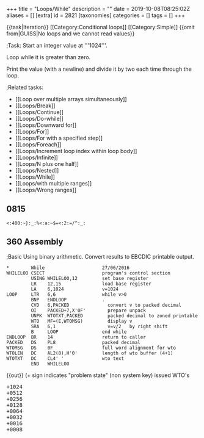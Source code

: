 +++
title = "Loops/While"
description = ""
date = 2019-10-08T08:25:02Z
aliases = []
[extra]
id = 2821
[taxonomies]
categories = []
tags = []
+++

{{task|Iteration}}
[[Category:Conditional loops]]
[[Category:Simple]]
{{omit from|GUISS|No loops and we cannot read values}}

;Task:
Start an integer value at   '''1024'''.

Loop while it is greater than zero.

Print the value (with a newline) and divide it by two each time through the loop.


;Related tasks:
*   [[Loop over multiple arrays simultaneously]]
*   [[Loops/Break]]
*   [[Loops/Continue]]
*   [[Loops/Do-while]]
*   [[Loops/Downward for]]
*   [[Loops/For]]
*   [[Loops/For with a specified step]]
*   [[Loops/Foreach]]
*   [[Loops/Increment loop index within loop body]]
*   [[Loops/Infinite]]
*   [[Loops/N plus one half]]
*   [[Loops/Nested]]
*   [[Loops/While]]
*   [[Loops/with multiple ranges]]
*   [[Loops/Wrong ranges]]





## 0815


```0815
<:400:~}:_:%<:a:~$=<:2:=/^:_:
```



## 360 Assembly

;Basic
Using binary arithmetic. Convert results to EBCDIC printable output.

```360asm
*        While                     27/06/2016
WHILELOO CSECT                     program's control section
         USING WHILELOO,12         set base register
         LR    12,15               load base register
         LA    6,1024              v=1024
LOOP     LTR   6,6                 while v>0
         BNP   ENDLOOP             .
         CVD   6,PACKED              convert v to packed decimal
         OI    PACKED+7,X'0F'        prepare unpack
         UNPK  WTOTXT,PACKED         packed decimal to zoned printable
         WTO   MF=(E,WTOMSG)         display v
         SRA   6,1                   v=v/2   by right shift
         B     LOOP                end while
ENDLOOP  BR    14                  return to caller
PACKED   DS    PL8                 packed decimal
WTOMSG   DS    0F                  full word alignment for wto
WTOLEN   DC    AL2(8),H'0'         length of wto buffer (4+1)
WTOTXT   DC    CL4' '              wto text
         END   WHILELOO
```

{{out}} (+ sign indicates "problem state" (non system key) issued WTO's
<pre style="height:16ex">
+1024
+0512
+0256
+0128
+0064
+0032
+0016
+0008
+0004
+0002
+0001

```

;Structured Macros

```360asm
*        While                     27/06/2016
WHILELOO CSECT
         USING WHILELOO,12         set base register
         LR    12,15               load base register
         LA    6,1024              v=1024
         DO WHILE=(LTR,6,P,6)      do while v>0
         CVD   6,PACKED              convert v to packed decimal
         OI    PACKED+7,X'0F'        prepare unpack
         UNPK  WTOTXT,PACKED         packed decimal to zoned printable
         WTO   MF=(E,WTOMSG)         display
         SRA   6,1                   v=v/2   by right shift
         ENDDO ,                   end while
         BR    14                  return to caller
PACKED   DS    PL8                 packed decimal
WTOMSG   DS    0F                  full word alignment for wto
WTOLEN   DC    AL2(8),H'0'         length of wto buffer (4+1)
WTOTXT   DC    CL4' '              wto text
         END   WHILELOO
```

{{out}}
Same as above


## 6502 Assembly

Code is called as a subroutine (i.e. JSR LoopsWhile).  Specific OS/hardware routines for printing are left unimplemented.

```6502asm
LoopsWhile:	PHA			;push accumulator onto stack

		LDA #$00		;the 6502 is an 8-bit processor
		STA Ilow		;and so 1024 ($0400) must be stored in two memory locations
		LDA #$04
		STA Ihigh
WhileLoop:	LDA Ilow
		BNE NotZero
		LDA Ihigh
		BEQ EndLoop
NotZero:	JSR PrintI		;routine not implemented
		LSR Ihigh		;shift right
		ROR Ilow		;rotate right
		JMP WhileLoop

EndLoop:	PLA			;restore accumulator from stack
		RTS			;return from subroutine
```



## ActionScript


```actionscript
var i:int = 1024;
while (i > 0) {
    trace(i);
    i /= 2;
}
```



## Ada


```ada
declare
   I : Integer := 1024;
begin
   while I > 0 loop
      Put_Line(Integer'Image(I));
      I := I / 2;
   end loop;
end;
```



## Agena

Tested with Agena 2.9.5 Win32

```agena
scope
    local i := 1024;
    while i > 0 do
        print( i );
        i := i \ 2
    od
epocs
```



## Aime


```aime
integer i;

i = 1024;
while (i) {
    o_plan(i, "\n");
    i /= 2;
}
```



## ALGOL 60


```algol60
INTEGER I;
I:=1024;
WHILE I>0 DO
BEGIN
   OUTINT(I);
   I:=I DIV 2
END
```



## ALGOL 68

{{works with|ALGOL 68|Revision 1 - no extensions to language used}}

{{works with|ALGOL 68G|Any - tested with release [http://sourceforge.net/projects/algol68/files/algol68g/algol68g-1.18.0/algol68g-1.18.0-9h.tiny.el5.centos.fc11.i386.rpm/download 1.18.0-9h.tiny]}}

{{works with|ELLA ALGOL 68|Any (with appropriate job cards) - tested with release [http://sourceforge.net/projects/algol68/files/algol68toc/algol68toc-1.8.8d/algol68toc-1.8-8d.fc9.i386.rpm/download 1.8-8d]}}

```algol68
INT i := 1024;
WHILE i > 0 DO
   print(i);
   i := i OVER 2
OD
```

{{Out}}

```txt

      +1024       +512       +256       +128        +64        +32        +16         +8         +4         +2         +1

```


=={{header|ALGOL-M}}==

```algol
begin
    integer i;
    i := 1024;
    while i > 0 do begin
        write( i );
        i := i / 2;
    end;
end
```



## ALGOL W


```algolw
begin
    integer i;
    i := 1024;
    while i > 0 do
    begin
        write( i );
        i := i div 2
    end
end.
```



## AmbientTalk

Note: in AmbientTalk, while:do: is a keyworded message (as in Smalltalk).
Both arguments to this message must be blocks (aka anonymous functions or thunks).


```ambienttalk
// print 1024 512 etc
def i := 1024;
while: { i > 0 } do: {
  system.print(" "+i);
  i := i/2;
}
```



## AmigaE


```amigae
PROC main()
  DEF i = 1024
  WHILE i > 0
    WriteF('\d\n', i)
    i := i / 2
  ENDWHILE
ENDPROC
```



## AppleScript

AppleScript does not natively support a standard out.
Use the Script Editor's Event Log as the output.

```AppleScript
set i to 1024
repeat while i > 0
	log i
	set i to i / 2
end repeat
```



## Applesoft BASIC


```Applesoft BASIC
 10 I% = 1024
 20  IF I% > 0 THEN  PRINT I%:I% = I% / 2: GOTO 20
```



## ARM Assembly

{{works with|as|Raspberry Pi}}

```ARM Assembly

/* ARM assembly Raspberry PI  */
/*  program loopwhile.s   */

/* Constantes    */
.equ STDOUT, 1     @ Linux output console
.equ EXIT,   1     @ Linux syscall
.equ WRITE,  4     @ Linux syscall

/*********************************/
/* Initialized data              */
/*********************************/
.data
szMessResult:      .ascii ""                    @ message result
sMessValeur:       .fill 11, 1, ' '
szCarriageReturn:  .asciz "\n"
/*********************************/
/* UnInitialized data            */
/*********************************/
.bss
/*********************************/
/*  code section                 */
/*********************************/
.text
.global main
main:                                       @ entry of program
    mov r4,#1024                            @ loop counter
1:                                          @ begin loop
    mov r0,r4
    ldr r1,iAdrsMessValeur                  @ display value
    bl conversion10                         @ decimal conversion
    ldr r0,iAdrszMessResult
    bl affichageMess                        @ display message
    ldr r0,iAdrszCarriageReturn
    bl affichageMess                        @ display return line
    lsr r4,#1                               @ division by 2
    cmp r4,#0                               @ end ?
    bgt 1b                                  @ no ->begin loop one


100:                                        @ standard end of the program
    mov r0, #0                              @ return code
    mov r7, #EXIT                           @ request to exit program
    svc #0                                  @ perform the system call

iAdrsMessValeur:          .int sMessValeur
iAdrszMessResult:         .int szMessResult
iAdrszCarriageReturn:     .int szCarriageReturn
/******************************************************************/
/*     display text with size calculation                         */
/******************************************************************/
/* r0 contains the address of the message */
affichageMess:
    push {r0,r1,r2,r7,lr}                   @ save  registres
    mov r2,#0                               @ counter length
1:                                          @ loop length calculation
    ldrb r1,[r0,r2]                         @ read octet start position + index
    cmp r1,#0                               @ if 0 its over
    addne r2,r2,#1                          @ else add 1 in the length
    bne 1b                                  @ and loop
                                            @ so here r2 contains the length of the message
    mov r1,r0                               @ address message in r1
    mov r0,#STDOUT                          @ code to write to the standard output Linux
    mov r7, #WRITE                          @ code call system "write"
    svc #0                                  @ call systeme
    pop {r0,r1,r2,r7,lr}                    @ restaur registers */
    bx lr                                   @ return
/******************************************************************/
/*     Converting a register to a decimal                                 */
/******************************************************************/
/* r0 contains value and r1 address area   */
.equ LGZONECAL,   10
conversion10:
    push {r1-r4,lr}                         @ save registers
    mov r3,r1
    mov r2,#LGZONECAL
1:                                          @ start loop
    bl divisionpar10                        @ r0 <- dividende. quotient ->r0 reste -> r1
    add r1,#48                              @ digit
    strb r1,[r3,r2]                         @ store digit on area
    cmp r0,#0                               @ stop if quotient = 0
    subne r2,#1                               @ previous position
    bne 1b                                  @ else loop
                                            @ end replaces digit in front of area
    mov r4,#0
2:
    ldrb r1,[r3,r2]
    strb r1,[r3,r4]                         @ store in area begin
    add r4,#1
    add r2,#1                               @ previous position
    cmp r2,#LGZONECAL                       @ end
    ble 2b                                  @ loop
    mov r1,#0                               @ final zero
    strb r1,[r3,r4]
100:
    pop {r1-r4,lr}                          @ restaur registres
    bx lr                                   @return
/***************************************************/
/*   division par 10   signé                       */
/* Thanks to http://thinkingeek.com/arm-assembler-raspberry-pi/*
/* and   http://www.hackersdelight.org/            */
/***************************************************/
/* r0 dividende   */
/* r0 quotient */
/* r1 remainder  */
divisionpar10:
  /* r0 contains the argument to be divided by 10 */
    push {r2-r4}                           @ save registers  */
    mov r4,r0
    mov r3,#0x6667                         @ r3 <- magic_number  lower
    movt r3,#0x6666                        @ r3 <- magic_number  upper
    smull r1, r2, r3, r0                   @ r1 <- Lower32Bits(r1*r0). r2 <- Upper32Bits(r1*r0)
    mov r2, r2, ASR #2                     @ r2 <- r2 >> 2
    mov r1, r0, LSR #31                    @ r1 <- r0 >> 31
    add r0, r2, r1                         @ r0 <- r2 + r1
    add r2,r0,r0, lsl #2                   @ r2 <- r0 * 5
    sub r1,r4,r2, lsl #1                   @ r1 <- r4 - (r2 * 2)  = r4 - (r0 * 10)
    pop {r2-r4}
    bx lr                                  @ return



```



## Arturo


```arturo
i 1024

loop i>0 {
	print i
	i i/2
}
```


{{out}}


```txt
1024
512
256
128
64
32
16
8
4
2
1
```



## AutoHotkey


```AutoHotkey
i = 1024
While (i > 0)
{
  output = %output%`n%i%
  i := Floor(i / 2)
}
MsgBox % output
```



## AWK


```awk
BEGIN {
  v = 1024
  while(v > 0) {
    print v
    v = int(v/2)
  }
}
```



## Axe


```axe
1024→A
While A>0
 Disp A▶Dec,i
 A/2→A
End
```



## BASIC

{{works with|QuickBasic|4.5}}

```qbasic
i = 1024
while i > 0
   print i
   i = i / 2
wend
```


=
## BaCon
=

```freebasic

i = 1024
WHILE i > 0
   PRINT i
   i = i / 2
WEND
```


=
## Commodore BASIC
=
There is no WHILE construct in Commodore BASIC. A GOTO construct is used instead. Also, an integer variable name has a % sign as its suffix.

```gwbasic
10 N% = 1024
20 IF N% = 0 THEN 60
30 PRINT N%
40 N% = N%/2
50 GOTO 20
60 END
```


=
## BBC BASIC
=
{{works with|BBC BASIC for Windows}}

```bbcbasic
      i% = 1024
      WHILE i%
        PRINT i%
        i% DIV= 2
      ENDWHILE
```


==={{header|IS-BASIC}}===
<lang IS-BASIC>100 LET I=1024
110 DO WHILE I>0
120   PRINT I
130   LET I=IP(I/2)
140 LOOP
```



## bc


```bc
i = 1024
while (i > 0) {
    i
    i /= 2
}
```



## Befunge


```befunge
84*:*>       :v
     ^/2,*25.:_@
```



## blz


```blz
num = 1024
while num > 1 # blz will automatically cast num to a fraction when dividing 1/2, so this is necessary to stop an infinite loop
    print(num)
    num = num / 2
end
```



## Bracmat


```bracmat
1024:?n & whl'(!n:>0 & out$!n & div$(!n.2):?n)
```



## Brat

Converts to integers so output is a little bit shorter and neater.


```brat
i = 1024
while { i > 0 } {
    p i
    i = (i / 2).to_i
}
```



## C


```c
int i = 1024;
while(i > 0) {
  printf("%d\n", i);
  i /= 2;
}
```

In for loop fashion:

```c
int i;
for(i = 1024;i > 0; i/=2){
   printf("%d\n", i);
}
```



## ChucK

<lang>
1024 => int value;

while(value > 0)
{
    <<<value>>>;
    value / 2 => value;
}

```



## C++


```cpp
int i = 1024;
while(i > 0){
  std::cout << i << std::endl;
  i /= 2;
}
```

Alternatively, it can be done with <code>for</code>:

```cpp
for(int i = 1024; i > 0; i /= 2)
  std::cout << i << std::endl;
```


Instead of <code>i /= 2</code> one can also use the bit shift operator <code>i >>= 1</code> on integer variables.

Indeed, in C++,

```cpp
for(init; cond; update){
  statement;
}
```

is equivalent to

```cpp
{
  init;
  while(cond){
    statement;
    update;
  }
}
```


## C#

```c#
int i = 1024;
while(i > 0){
   System.Console.WriteLine(i);
   i /= 2;
}
```


=={{header|Caché ObjectScript}}==
<lang Caché ObjectScript>WHILELOOP
    set x = 1024
    while (x > 0) {
        write x,!
        set x = (x \ 2)    ; using non-integer division will never get to 0
    }

    quit
```


{{out}}
```txt
SAMPLES>DO ^WHILELOOP
1024
512
256
128
64
32
16
8
4
2
1


```



## Chapel


```chapel
var val = 1024;
while val > 0 {
        writeln(val);
        val /= 2;
}
```



## Clojure


```lisp
(def i (ref 1024))

(while (> @i 0)
  (println @i)
  (dosync (ref-set i (quot @i 2))))
```


2 ways without mutability:


```Clojure
(loop [i 1024]
  (when (pos? i)
    (println i)
    (recur (quot i 2))))


(doseq [i (take-while pos? (iterate #(quot % 2) 1024))]
  (println i))
```



## COBOL

COBOL does not have a while loop construct, but it is does have a <code>PERFORM UNTIL</code> structure, which means that the normal condition used in a while loop must be negated.

```cobol
       IDENTIFICATION DIVISION.
       PROGRAM-ID. Loop-While.

       DATA DIVISION.
       WORKING-STORAGE SECTION.
       01  I PIC 9999 VALUE 1024.

       PROCEDURE DIVISION.
           PERFORM UNTIL NOT 0 < I
               DISPLAY I
               DIVIDE 2 INTO I
           END-PERFORM

           GOBACK
           .
```



## ColdFusion

Remove the leading space from the line break tag.

With tags:

```cfm><cfset i = 1024 /
<cfloop condition="i GT 0">  #i#< br />
  <cfset i /= 2 />
</cfloop>
```

With script:

```cfm><cfscript
  i = 1024;
  while( i > 0 )
  {
    writeOutput( i + "< br/ >" );
  }
</cfscript>
```



## Common Lisp


```lisp
(let ((i 1024))
  (loop while (plusp i) do
        (print i)
        (setf i (floor i 2))))

(loop with i = 1024
      while (plusp i) do
      (print i)
      (setf i (floor i 2)))

(defparameter *i* 1024)
(loop while (plusp *i*) do
      (print *i*)
      (setf *i* (floor *i* 2)))

```



## Crack


```crack
i = 1024;
while( i > 0 ) {
  cout ` $i\n`;
  i = i/2;
}
```


## Creative Basic


```Creative  Basic
DEF X:INT

X=1024

OPENCONSOLE

WHILE X>0

   PRINT X
   X=X/2

ENDWHILE
'Output starts with 1024 and ends with 1.

'Putting the following in the loop will produce output starting with 512 and ending with 0:
'X=X/2
'PRINT X

PRINT:PRINT"Press any key to end."

'Keep console from closing right away so the figures can be read.
WHILE INKEY$="":ENDWHILE

CLOSECONSOLE

'Since this is, in fact, a Creative Basic console program.
END
```

Note: Spacing is not an issue. I just find the code to be more readable with spaces.


## D


```d
import std.stdio;

void main() {
    int i = 1024;

    while (i > 0) {
        writeln(i);
        i >>= 1;
    }
}
```

{{out}}

```txt
1024
512
256
128
64
32
16
8
4
2
1
```



## Dc


```Dc
[ q ] sQ [ d 0!<Q p 2 / lW x ] sW 1024 lW x
```



## Dao


```dao
i = 1024;
while( i > 0 ) i = i / 2;
```



## DCL


DCL is quite primitive in terms of "control statements", no WHILE, REPEAT, UNLESS or FOR,
so must make do with IF/THEN/ELSE and GOTO statements.


```DCL
$ i = 1024
$Loop:
$ IF ( i .LE. 0 ) THEN GOTO LoopEnd
$ WRITE sys$output F$FAO( "  i = !4UL", i )  ! formatted ASCII output, fixed-width field
$ ! Output alternatives:
$ !   WRITE sys$output F$STRING( i )         ! explicit integer-to-string conversion
$ !   WRITE sys$output i                     ! implicit conversion to string/output
$ i = i / 2
$ GOTO Loop
$LoopEnd:
```



## Delphi



```Delphi
var
  i : Integer;
begin
  i := 1024;

  while i > 0 do
  begin
    Writeln(i);
    i := i div 2;
  end;
end;
```



## Dragon


```dragon
i = 1024
while(i > 0){
   showln i
   i >>= 1 //also acceptable: i /= 2
}
```



## DUP



```dup
1024[$][$.10,2/\%]# {Short form}
```


Explanation:

```dup
1024                {push 1024 on stack}
    [ ][         ]# {while[condition>0][do]}
     $              {DUP}
        $.          {DUP, print top of stack to STDOUT}
          10,       {print newline}
             2/\%   {2 DIV/MOD SWAP POP}
```


Alternative, if the interpreter allows using the shift operator:


```dup
1024[$][$.10,1»]#
```


Output:


```dup
1024
512
256
128
64
32
16
8
4
2
1
```



## DWScript



```Delphi
var i := 1024;

while i > 0 do begin
   PrintLn(i);
   i := i div 2;
end;
```



## Dyalect


{{trans|Swift}}


```Dyalect
var i = 1024
while i > 0 {
  print(i)
  i /= 2
}
```



## E



```e
var i := 1024
while (i > 0) {
    println(i)
    i //= 2
}
```



## EasyLang


<lang>i = 1024
while i > 0
  print i
  i = i / 2
.
```



## EchoLisp


```lisp

(set! n 1024)
(while (> n 0) (write n) (set! n (quotient n 2)))
1024 512 256 128 64 32 16 8 4 2 1

```



## EGL



```EGL
x int = 1024;
while ( x > 0 )
   SysLib.writeStdout( x );
   x = MathLib.floor( x / 2 );
end
```



## Elena

ELENA 4.x:

```elena
public program()
{
    int i := 1024;
    while (i > 0)
    {
        console.writeLine:i;

        i /= 2
    }
}
```



## Elixir


```elixir
defmodule Loops do
  def while(0), do: :ok
  def while(n) do
    IO.puts n
    while( div(n,2) )
  end
end

Loops.while(1024)
```



## Emacs Lisp


```Lisp
(let ((i 1024))
  (while (> i 0)
    (message "%d" i)
    (setq i (/ i 2))))
```



## Erlang


```erlang
-module(while).
-export([loop/0]).

loop() ->
	loop(1024).

loop(N) when N div 2 =:= 0 ->
	io:format("~w~n", [N]);

loop(N) when N >0 ->
	io:format("~w~n", [N]),
	loop(N div 2).
```




## ERRE


```ERRE

   I%=1024
   WHILE I%>0 DO  ! you can leave out >0
     PRINT(I%)
     I%=I% DIV 2  ! I%=INT(I%/2) for C-64 version
   END WHILE

```




## Euphoria


```Euphoria
integer i
i = 1024

while i > 0 do
    printf(1, "%g\n", {i})
    i = floor(i/2) --Euphoria does NOT use integer division.  1/2 = 0.5
end while
```

Even without the <code>floor()</code> the code will in fact end.  But it's FAR beyond 1.

=={{header|F_Sharp|F#}}==

```fsharp>let rec loop n = if n
 0 then printf "%d " n; loop (n / 2)
loop 1024
```



## Factor


```factor>1024 [ dup 0
 ] [ dup . 2 /i ] while drop
```



## FALSE


```false
1024[$0>][$."
"2/]#%
```



## Fantom



```fantom
class Main
{
  public static Void main ()
  {
    Int i := 1024
    while (i > 0)
    {
      echo (i)
      i /= 2
    }
  }
}
```



## Forth


```forth
: halving ( n -- )
  begin  dup 0 >
  while  cr dup .  2/
  repeat drop ;
1024 halving
```



## Fortran

{{works with|Fortran|90 and later}}

```fortran
INTEGER :: i = 1024
DO WHILE (i > 0)
  WRITE(*,*) i
  i = i / 2
END DO
```


{{works with|Fortran|77 and later}}

```fortran
      PROGRAM LOOPWHILE
        INTEGER I

C       FORTRAN 77 does not have a while loop, so we use GOTO statements
C       with conditions instead. This is one of two easy ways to do it.
        I = 1024
   10   CONTINUE
C       Check condition.
        IF (I .GT. 0) THEN
C         Handle I.
          WRITE (*,*) I
          I = I / 2
C         Jump back to before the IF block.
          GOTO 10
        ENDIF
        STOP
      END
```


{{works with|Fortran|IV and 66 and later}}

```fortran
      PROGRAM LOOPWHILE
      INTEGER I
C     FORTRAN 66 does not have IF block.
      I = 1024
 10   CONTINUE
      IF (I .LE. 0) GOTO 20
      WRITE (*,*) I
      I = I / 2
      GOTO 10
 20   CONTINUE
      STOP
      END
```



## Fortress


```fortress

component loops_while
  export Executable

  var i:ZZ32 = 1024
  run() = while i > 0 do
    println(i)
    i := i DIV 2
  end
end

```


{{out}}

```txt

1024
512
256
128
64
32
16
8
4
2
1

```



## FreeBASIC


```freebasic
' FB 1.05.0 Win64

Dim i As Integer = 1024

While i > 0
  Print i
  i Shr= 1
Wend

Sleep
```


{{out}}

```txt

 1024
 512
 256
 128
 64
 32
 16
 8
 4
 2
 1

```



## Frink


```frink
i=1024
while i>0
{
   i = i/1
}
```




## FutureBasic


```futurebasic

include "ConsoleWindow"

dim as long i : i = 1024

while i > 0
print i
i = int( i / 2 )
wend

```

Output:

```txt

 1024
 512
 256
 128
 64
 32
 16
 8
 4
 2
 1

```



## Gambas

'''[https://gambas-playground.proko.eu/?gist=4e992013e4e7dc69a82477299a5ce23a Click this link to run this code]'''

```gambas
Public Sub Main()
Dim siCount As Short = 1024

While siCount > 0
  Print siCount;;
  siCount /= 2
Wend

End
```

Output:

```txt

1024 512 256 128 64 32 16 8 4 2 1

```



## GAP


```gap
n := 1024;
while n > 0 do
    Print(n, "\n");
    n := QuoInt(n, 2);
od;
```



## GML


```GML
i = 1024
while(i > 0)
    {
    show_message(string(i))
    i /= 2
    }
```



## Go


```go
i := 1024
for i > 0 {
  fmt.Printf("%d\n", i)
  i /= 2
}
```



## Groovy

Solution:

```groovy
int i = 1024
while (i > 0) {
    println i
    i /= 2
}
```


{{Out}}

```txt
1024
512
256
128
64
32
16
8
4
2
1
```



## Haskell


```haskell
import Control.Monad (when)

main = loop 1024
  where loop n = when (n > 0)
                      (do print n
                          loop (n `div` 2))
```


You can use whileM_ function from monad-loops package that operates on monads:


```haskell
import Data.IORef
import Control.Monad.Loops

main :: IO ()
main = do r <- newIORef 1024
          whileM_ (do n <- readIORef r
                     return (n > 0))
                  (do n <- readIORef r
                     print n
                     modifyIORef r (`div` 2))
```


With MonadComprehensions extension you can write it a little bit more readable:

```haskell
{-# LANGUAGE MonadComprehensions #-}
import Data.IORef
import Control.Monad.Loops

main :: IO ()
main = do
   r <- newIORef 1024
   whileM_ [n > 0 | n <- readIORef r] $ do
        n <- readIORef r
        print n
        modifyIORef r (`div` 2)
```



## hexiscript


```hexiscript
let i 1024
while i > 0
  println i
  let i (i / 2)
endwhile
```



## HolyC


```holyc
U16 i = 1024;
while (i > 0) {
  Print("%d\n", i);
  i /= 2;
}
```


=={{header|Icon}} and {{header|Unicon}}==

```icon
procedure main()
   local i
   i := 1024
   while write(0 < (i := i / 2))
end
```



## Inform 7


```inform7
let N be 1024;
while N > 0:
	say "[N][line break]";
	let N be N / 2;
```


## IWBASIC


```IWBASIC

DEF X:INT

X=1024

OPENCONSOLE

WHILE X>0

    PRINT X
    X=X/2

ENDWHILE
'Output starts with 1024 and ends with 1.

'Putting the following in the loop will produce output starting with 512 and ending with 0:
'X=X/2
'PRINT X

'When compiled as a console only program, a press any key to continue message is automatic.
'I presume code is added by the compiler.
CLOSECONSOLE

'Since this is, in fact, an IWBASIC console program, which compiles and runs.
END
```

Note: Spacing is not an issue. I just find the code to be more readable with spaces.


## J

J is array-oriented, so there is very little need for loops.  For example, one could satisfy this task this way:


```j
,. <.@-:^:*^:a: 1024
```


J does support loops for those times they can't be avoided (just like many languages support gotos for those time they can't be avoided).


```j
monad define 1024
  while. 0 < y do.
    smoutput y
    y =. <. -: y
  end.
  i.0 0
)
```


Note: this defines an anonymous function (monad define, and the subsequent lines) and passes it the argument 1024, which means it will be executed as soon as the full definition is available.


## Java


```java5
int i = 1024;
while(i > 0){
   System.out.println(i);
   i >>= 1; //also acceptable: i /= 2;
}
```

With a for loop:

```java5
for(int i = 1024; i > 0;i /= 2 /*or i>>= 1*/){
   System.out.println(i);
}
```



## JavaScript


```javascript
var n = 1024;
while (n > 0) {
  print(n);
  n /= 2;
}
```


In a functional idiom of JavaScript, however, we can not use a While '''statement''' to achieve this task, as statements return no value, mutate state, and can not be composed within other functional expressions.

Instead, we can define a composable loopWhile() '''function''' which has no side effects, and takes 3 arguments:
:#An initial value
:#A function which returns some derived value, corresponding to the body of the While loop
:#A conditional function, corresponding to the While test


```JavaScript
function loopWhile(varValue, fnDelta, fnTest) {
  'use strict';
  var d = fnDelta(varValue);

  return fnTest(d) ? [d].concat(
    loopWhile(d, fnDelta, fnTest)
  ) : [];
}

console.log(
  loopWhile(
    1024,
    function (x) {
      return Math.floor(x/2);
    },
    function (x) {
      return x > 0;
    }
  ).join('\n')
);
```


If we assume integer division here (Math.floor(x/2)) rather than the floating point division (x/2) used in the imperative example, we obtain the output:


```JavaScript
512
256
128
64
32
16
8
4
2
1
```



## Joy


```joy
DEFINE putln == put '\n putch.

1024 [] [dup putln 2 /] while.
```



## jq

'''Using recurse/1'''
```jq
# To avoid printing 0, test if the input is greater than 1
1024 | recurse( if . > 1 then ./2 | floor else empty end)
```

'''Using recurse/2''' (requires jq >1.4)

```jq
1024 | recurse( ./2 | floor; . > 0)
```

'''Using a filter'''

```jq>def task: if .
 0 then ., (./2 | floor | task) else empty end;
1024|task
```

'''Using while/2'''

If your jq does not include while/2 as a builtin, here is its definition:

```jq
def while(cond; update):
  def _while: if cond then ., (update | _while) else empty end;
  _while;
```

For example:

```jq
1024|while(. > 0; ./2|floor)
```



## Jsish


```javascript
#!/usr/bin/env jsish
/* Loops/While in Jsish */
var i = 1024;

while (i > 0) { puts(i); i = i / 2 | 0; }

/*
=!EXPECTSTART!=
1024
512
256
128
64
32
16
8
4
2
1
=!EXPECTEND!=
*/
```


{{out}}

```txt
prompt$ jsish -u loopsWhile.jsi
[PASS] loopsWhile.jsi
```



## Julia


```Julia

n = 1024

while n > 0
    println(n)
    n >>= 1
end

```

{{out}}

```txt

1024
512
256
128
64
32
16
8
4
2
1

```



## K

Implementation of the task using anonymous function is
given below

```K

{while[x>0; \echo x; x%:2]} 1024

```



## Kotlin


```scala
// version 1.0.6

fun main(args: Array<String>) {
    var value = 1024
    while (value > 0) {
        println(value)
        value /= 2
    }
}
```


{{out}}

```txt

1024
512
256
128
64
32
16
8
4
2
1

```



## LabVIEW

Use Round Towards -Inf to prevent the integer becoming a float.<br/>{{VI snippet}}<br/>
[[File:LabVIEW_Loops_While.png]]


## Lang5

{{trans|Factor}}

```lang5
: /i  / int ; : 0=  0 == ;
: dip  swap '_ set execute _ ; : dupd  'dup dip ;
: 2dip  swap '_x set swap '_y set execute _y _x ;
: while
    do  dupd 'execute 2dip
        rot 0= if break else dup 2dip then
    loop ;

1024 "dup 0 >" "dup . 2 /i" while
```





## Lasso


```Lasso
local(i = 1024)
while(#i > 0) => {^
	#i + '\r'
	#i /= 2
^}
```



## Liberty BASIC

All integers are changed to floats if an operation creates a non-integer result.
Without using int() the program keeps going until erroring because accuracy was lost.

```lb
i = 1024
while i > 0
   print i
   i = int( i / 2)
wend
end
```



## LIL


```tcl
set num 1024; while {$num > 0} {print $num; set num [expr $num \ 2]}
```


Backslash is integer division, otherwise LIL would allow the division to go floating point.


## Lingo


```lingo
n = 1024
repeat while n>0
  put n
  n = n/2 -- integer division implicitely returns floor: 1/2 -> 0
end repeat
```



## Lisaac


```Lisaac
+ i : INTEGER;
i := 1024;
{ i > 0 }.while_do {
  i.println;

  i := i / 2;
};
```



## LiveCode


```LiveCode
put 1024 into n
repeat while n > 0
    put n & cr
    divide n by 2
end repeat
```



## Logo


```logo
make "n 1024
while [:n > 0] [print :n  make "n :n / 2]
```



## LOLCODE


LOLCODE's loop semantics require an afterthought if a condition is used, thus the <tt>nop</tt> in the following example. The more idiomatic approach would have been to <tt>GTFO</tt> of the loop once <tt>n</tt> had reached 0.


```LOLCODE
HAI 1.3

I HAS A n ITZ 1024

IM IN YR loop UPPIN YR nop WILE n
    VISIBLE n
    n R QUOSHUNT OF n AN 2
IM OUTTA YR loop

KTHXBYE
```



## Lua


```lua
n = 1024
while n>0 do
  print(n)
  n = math.floor(n/2)
end
```


## M2000 Interpreter


```M2000 Interpreter

Module Checkit {
      Def long A=1024
      While A>0 {
            Print A
            A/=2
      }
}
Checkit

```

One line

```M2000 Interpreter

Module Online { A=1024&: While A>0 {Print A: A/=2}} : OnLine

```




## Maple

To avoid generating an infinite sequence (1/2, 1/4, 1/8, 1/16, etc.) of fractions after n takes the value 1, we use integer division (iquo) rather than the solidus operation (/).

```Maple>> n := 1024: while n
 0 do print(n); n := iquo(n,2) end:
                                  1024
                                  512
                                  256
                                  128
                                   64
                                   32
                                   16
                                   8
                                   4
                                   2
                                   1
```



## Mathematica

Mathematica does not support integer-rounding, it would result in getting fractions: 1/2, 1/4 , 1/8 and so on; the loop would take infinite time without using the Floor function:

```Mathematica
i = 1024;
While[i > 0,
 Print[i];
 i = Floor[i/2];
]
```


=={{header|MATLAB}} / {{header|Octave}}==
In Matlab (like Octave) the math is done floating point, then rounding to integer, so that 1/2 will be always 1 and never 0. A 'floor' is used to round the number.

```Matlab
i = 1024;
while (i > 0)
    disp(i);
    i = floor(i/2);
end
```


A vectorized version of the code is


```Matlab
  printf('%d\n', 2.^[log2(1024):-1:0]);
```



## Maxima


```maxima
block([n], n: 1024, while n > 0 do (print(n), n: quotient(n, 2)));

/* using a C-like loop: divide control variable by two instead of incrementing it */
for n: 1024 next quotient(n, 2) while n > 0 do print(n);
```



## MAXScript


```maxscript
a = 1024
while a > 0 do
(
    print a
    a /= 2
)
```



## Make


```make
NEXT=`expr $* / 2`
MAX=10

all: $(MAX)-n;

0-n:;

%-n: %-echo
       @-make -f while.mk $(NEXT)-n MAX=$(MAX)

%-echo:
       @echo $*
```


Invoking it

```make
|make -f while.mk MAX=1024
```



## Metafont


Metafont has no <tt>while</tt> loop, but it can be "simulated" easily.


```metafont
a := 1024;
forever: exitif not (a > 0);
  show a;
  a := a div 2;
endfor
```



## min

{{works with|min|0.19.3}}

```min
1024 :n (n 0 >) (n puts 2 div @n) while
```



## MiniScript


```MiniScript
i = 1024
while i > 0
    print i
    i = floor(i/2)
end while
```


{{out}}

```txt

1024
512
256
128
64
32
16
8
4
2
1

```



## MIRC Scripting Language



```mirc
alias while_loop {
  var %n = 10
  while (%n >= 0) {
    echo -a Countdown: %n
    dec %n
  }
}
```



## Microsoft Small Basic


```microsoftsmallbasic

i = 1024
While i > 0
  TextWindow.WriteLine(i)
  i = Math.Floor(i / 2)
EndWhile

```


=={{header|MK-61/52}}==
<lang>1	0	2	4	П0	ИП0	/-/	x<0	15	ИП0
2	/	П0	БП	05	С/П
```



## MIXAL


```MIXAL

******************************************
* X = M / N WHILE X > 0
* STORE EACH X IN NUMERIC ARRAY
* PRINT ARRAY
*******************************************
M	EQU	1024
N	EQU	2
LPR	EQU	18
BUF0	EQU	100
MSG	EQU	2000
LENGTH	EQU	500
	ORIG	3000
START	IOC	0(LPR)
	ENTX	M
CALC	STX	BUF0,1
	DIV	=N=
	SRAX	5
	INC1	1
	JXP	CALC
	ST1	LENGTH
PRINT	LDA	BUF0,2
	CHAR
	STX	MSG
	OUT	MSG(LPR)
	INC2	1
	CMP2	LENGTH
	JNE	PRINT
	HLT
	END	START

```


=={{header|Modula-2}}==

```modula2
MODULE DivBy2;
  IMPORT InOut;

  VAR
    i: INTEGER;
BEGIN
  i := 1024;
  WHILE i > 0 DO
    InOut.WriteInt(i, 4);
    InOut.WriteLn;
    i := i DIV 2
  END
END DivBy2.
```


=={{header|Modula-3}}==
The usual module code and imports are omitted.

```modula3
PROCEDURE DivBy2() =
  VAR i: INTEGER := 1024;
  BEGIN
    WHILE i > 0 DO
      IO.PutInt(i);
      IO.Put("\n");
      i := i DIV 2;
    END;
  END DivBy2;
```



## Monte



```Monte

var i := 1024
while (i > 0):
    traceln(i)
    i //= 2

```



## MOO


```moo
i = 1024;
while (i > 0)
  player:tell(i);
  i /= 2;
endwhile
```



## Morfa


```morfa

import morfa.io.print;

var i = 1024;
while(i > 0)
{
    println(i);
    i /= 2;
}

```



## Nanoquery


```nanoquery
$n = 1024
while ($n > 0)
    println $n
    $n = $n/2
end while
```



## Nemerle


```Nemerle
mutable x = 1024;
while (x > 0)
{
    WriteLine($"$x");
    x /= 2;
}
```

Or, with immutable types, after Haskell:

```Nemerle
// within another function, eg Main()
def loop(n : int) : void
{
    when (n > 0)
    {
        WriteLine($"$n");
        loop(n / 2);
    }
}

loop(1024)
```



## Neko


```Neko

var i = 1024

while(i > 0) {
    $print(i + "\n");
    i = $idiv(i, 2)
}

```



## NetRexx


```NetRexx
/* NetRexx */
options replace format comments java crossref savelog symbols nobinary

  say
  say 'Loops/While'

  x_ = 1024
  loop while x_ > 0
    say x_.right(6)
    x_ = x_ % 2 -- integer division
    end
```



## NewLISP


```NewLISP
(let (i 1024)
  (while (> i 0)
    (println i)
    (setq i (/ i 2))))
```



## Nim


```nim
var n: int = 1024
while n > 0:
  echo(n)
  n = n div 2
```


=={{header|NS-HUBASIC}}==
<lang NS-HUBASIC>10 I=1024
20 IF I=0 THEN END
30 PRINT I
40 I=I/2
50 GOTO 20
```



=={{header|Oberon-2}}==
The usual module code and imports are ommited.

```oberon2
PROCEDURE DivBy2*();
  VAR i: INTEGER;
BEGIN
  i := 1024;
  WHILE i > 0 DO
    Out.Int(i,0);
    Out.Ln;
    i := i DIV 2;
  END;
END DivBy2;
```



## Objeck


```objeck
i := 1024;
while(i > 0) {
   i->PrintLine();
   i /= 2;
};
```



## OCaml


```ocaml
let n = ref 1024;;
while !n > 0 do
  Printf.printf "%d\n" !n;
  n := !n / 2
done;;
```


But it is more common to write it in a tail-recursive functional style:

```ocaml
let rec loop n =
  if n > 0 then begin
    Printf.printf "%d\n" n;
    loop (n / 2)
  end
in loop 1024
```



## Octave


```octave
i = 1024;
while (i > 0)
  disp(i)
  i = floor(i/2);
endwhile
```


The usage of the type int32 is not convenient, since the math is done floating point, then rounding to integer, so that 1/2 will be always 1 and never 0.


## Oforth



```Oforth
1024 while ( dup ) [ dup println 2 / ]
```



## OOC


```ooc

main: func {
  value := 1024
  while (value > 0) {
    value toString() println()
    value /= 2
  }
}

```



## Oz

Oz' for-loop can be used in a C-like manner:

```oz>for I in 1024; I
0; I div 2 do
   {Show I}
end
```


Alternatively, we can use the <code>while</code> feature of the for-loop with a mutable variable:

```oz
declare
  I = {NewCell 1024}
in
  for while:@I > 0 do
     {Show @I}
     I := @I div 2
  end
```


## Panoramic


```Panoramic
dim x%:rem an integer

x%=1024

while x%>0

     print x%
     x%=x%/2

end_while

rem output starts with 1024 and ends with 1.

terminate
```



## PARI/GP


```parigp
n=1024;
while(n,
  print(n);
  n/=2
);
```



## Panda

Panda doesn't have explicit loops, instead we solve it by using the transitive closure operator. It applies a function to each successive value, each unique value is outputted. Our function halves, we make sure that the result is greater than 0 and add newline.

```panda
fun half(a) type integer->integer a.divide(2)
1024.trans(func:half).gt(0) nl

```



## Pascal


```pascal
program divby2(output);

var
  i: integer;

begin
  i := 1024;
  while i > 0 do
    begin
      writeln(i);
      i := i div 2
    end
end.
```



## PeopleCode


```PeopleCode

Local string &CRLF;
Local number &LoopNumber;
&LoopNumber = 1024;
&CRLF = Char(10) | Char(13);

While &LoopNumber > 0;
 WinMessage(&LoopNumber | &CRLF);
 &LoopNumber = &LoopNumber / 2;
End-While;

```



## Perl


```perl
my $n = 1024;
while($n){
    print "$n\n";
    $n = int $n / 2;
}
```


or written as a for-loop and using the bit-shift operator


```perl
for(my $n = 1024; $n > 0; $n >>= 1){
    print "$n\n";
}
```


<code>until (''condition'')</code> is equivalent to <code>while (not ''condition'')</code>.


```perl
my $n = 1024;
until($n == 0){
    print "$n\n";
    $n = int $n / 2;
}
```



## Perl 6


Here is a straightforward translation of the task description:

```perl6
my $n = 1024; while $n > 0 { say $n; $n div= 2 }
```


The same thing with a C-style loop and a bitwise shift operator:

```perl6
loop (my $n = 1024; $n > 0; $n +>= 1) { say $n }
```


And here's how you'd <em>really</em> write it, using a sequence operator that intuits the division for you:


```perl6
.say for 1024, 512, 256 ... 1
```



## Phix


```Phix
integer i = 1024
while i!=0 do
    ?i
    i = floor(i/2)  -- (see note)
end while
```

note: using i=i/2 would iterate over 1000 times until i is 4.94e-324 before the final division made it 0, if it didn't typecheck when it got set to 0.5


## PHL



```phl
var i = 1024;
while (i > 0) {
	printf("%i\n", i);
	i = i/2;
}
```



## PHP


```php
$i = 1024;
while ($i > 0) {
   echo "$i\n";
   $i >>= 1;
}
```



## PicoLisp


```PicoLisp
(let N 1024
   (while (gt0 N)
      (println N)
      (setq N (/ N 2)) ) )
```



## Pike


```pike
int main(){
   int i = 1024;
   while(i > 0){
      write(i + "\n");
      i = i / 2;
   }
}
```



## PL/I


```PL/I
declare i fixed binary initial (1024);

do while (i>0);
   put skip list (i);
   i = i / 2;
end;
```



## PL/SQL

{{works with|Oracle}}

```plsql

set serveroutput on
declare
  n number := 1024;
begin
  while n > 0 loop
    dbms_output.put_line(n);
    n := trunc(n / 2);
  end loop;
end;
/

```



## Pop11


```pop11
lvars i = 1024;
while i > 0 do
    printf(i, '%p\n');
    i div 2 -> i;
endwhile;
```



## PostScript

PostScript has no real <code>while</code> loop,
but it can easily be created with an endless loop and a check at the beginning:

```postscript
1024
{
    dup 0 le     % check whether still greater than 0
    { pop exit } % if not, exit the loop
    if
    dup =        % print the number
    2 idiv       % divide by two
}
loop
```



## PowerShell


```powershell
[int]$i = 1024
while ($i -gt 0) {
    $i
    $i /= 2
}
```



## Prolog


```prolog
while(0) :- !.
while(X) :-
    writeln(X),
    X1 is X // 2,
    while(X1).
```


Start the calculation at a top-level like this:


```prolog
?- while(1024).
```



## PureBasic


```PureBasic
If OpenConsole()

  x.i = 1024
  While x > 0
    PrintN(Str(x))
    x / 2
  Wend

  Print(#CRLF$ + #CRLF$ + "Press ENTER to exit")
  Input()
  CloseConsole()
EndIf
```



## Python


```python
n = 1024
while n > 0:
    print n
    n //= 2
```



## R


```R
i <- 1024L
while(i > 0)
{
   print(i)
   i <- i %/% 2
}
```



## REBOL


```REBOL
REBOL [
	Title: "Loop/While"
	URL: http://rosettacode.org/wiki/Loop/While
]

value: 1024
while [value > 0][
	print value
	value: to-integer value / 2
]
```



## Racket


### Loop/When


```racket
#lang racket
(let loop ([n 1024])
  (when (positive? n)
    (displayln n)
    (loop (quotient n 2))))
```



### Macro


```racket
#lang racket
(define-syntax-rule (while condition body ...)
  (let loop ()
    (when condition
      body ...
      (loop))))

(define n 1024)
(while (positive? n)
  (displayln n)
  (set! n (sub1 n)))
```



## Retro


```Retro
1024 [ cr &putn sip 2 / dup ] while
```



## REXX

===version 1, simple===

```rexx
/*REXX program demonstrates a  DO WHILE  with index reduction construct.*/
j=1024                                 /*define the initial value of  J.*/
        do  while  j>0                 /*test if made at the top of  DO.*/
        say j
        j=j%2                          /*in REXX, % is integer division.*/
        end
                                       /*stick a fork in it, we're done.*/
```

{{out}}

```txt

1024
512
256
128
64
32
16
8
4
2
1

```


===version 2, right justified===
Note that a faster version could be implemented with


::::: '''DO WHILE x\==0'''
but that wouldn't be compliant with the wording of the task.

```rexx
/*REXX program demonstrates a  DO WHILE  with index reduction construct.*/
x=1024                                 /*define the initial value of  X.*/
        do  while  x>0                 /*test if made at the top of  DO.*/
        say right(x,10)                /*pretty output by aligning right*/
        x=x%2                          /*in REXX, % is integer division.*/
        end
                                       /*stick a fork in it, we're done.*/
```

{{out}}

```txt

       1024
        512
        256
        128
         64
         32
         16
          8
          4
          2
          1

```


===version 3, faster WHILE comparison===

```rexx
/*REXX program demonstrates a  DO WHILE  with index reduction construct.*/
x=1024                                 /*define the initial value of  X.*/
        do  while  x>>0                /*this is an  exact  comparison. */
        say right(x,10)                /*pretty output by aligning right*/
        x=x%2                          /*in REXX, % is integer division.*/
        end
                                       /*stick a fork in it, we're done.*/
```

'''output''' is the same as version 2.



===version 4, index reduction===

```rexx
/*REXX program demonstrates a  DO WHILE  with index reduction construct.*/
                                       /* [↓] note:   BY   defaults to 1*/
        do j=1024  by 0  while  j>>0   /*this is an  exact  comparison. */
        say right(j,10)                /*pretty output by aligning right*/
        j=j%2                          /*in REXX, % is integer division.*/
        end
                                       /*stick a fork in it, we're done.*/
```

'''output''' is the same as version 2.





## Ring


```ring

i = 1024
while i > 0
      see i + nl
      i = floor(i / 2)
end

```



## Ruby


```ruby
i = 1024
while i > 0 do
   puts i
   i /= 2
end
```

The above can be written in one statement:

```ruby
puts i = 1024
puts i /= 2 while i > 0
```


<code>until ''condition''</code> is equivalent to <code>while not ''condition''</code>.


```ruby
i = 1024
until i <= 0 do
   puts i
   i /= 2
end
```



## Run BASIC


```runbasic
i = 1024
while i > 0
   print i
   i = int(i / 2)
wend
end
```




## Rust


```rust
fn main() {
    let mut n: i32 = 1024;
    while n > 0 {
        println!("{}", n);
        n /= 2;
    }
}
```



## SAS


```sas
data _null_;
n=1024;
do while(n>0);
  put n;
  n=int(n/2);
end;
run;
```



## Sather


```sather
class MAIN is
  main is
    i ::= 1024;
    loop while!(i > 0);
      #OUT + i + "\n";
      i := i / 2;
    end;
  end;
end;
```



## Scala

{{libheader|Scala}}

### Imperative


```scala
var i = 1024
while (i > 0) {
  println(i)
  i /= 2
}
```



### Tail recursive


```scala
  @tailrec
  def loop(iter: Int) {
    if (iter > 0) {
      println(iter)
      loop(iter / 2)
    }
  }
  loop(1024)
```



### Iterator


```scala
  def loop = new Iterator[Int] {
    var i = 1024
    def hasNext = i > 0
    def next(): Int = { val tmp = i; i = i / 2; tmp }
  }
  loop.foreach(println(_))
```



### Stream

Finite stream (1024..0) filtered by takeWhile (1024..1).

```scala
  def loop(i: Int): Stream[Int] = i #:: (if (i > 0) loop(i / 2) else Stream.empty)
  loop(1024).takeWhile(_ > 0).foreach(println(_))
```



## Scheme


```scheme
(do ((n 1024 (quotient n 2)))
    ((<= n 0))
    (display n)
    (newline))
```



## Scilab

{{works with|Scilab|5.5.1}}
<lang>i=1024
while i>0
    printf("%4d\n",i)
    i=int(i/2)
end
```

{{out}}

```txt
1024
 512
 256
 128
  64
  32
  16
   8
   4
   2
   1
```



## Seed7


```seed7
$ include "seed7_05.s7i";

const proc: main is func
  local
    var integer: i is 1024;
  begin
    while i > 0 do
      writeln(i);
      i := i div 2
    end while;
  end func;
```



## SETL


```ada
n := 1024;
while n > 0 loop
    print( n );
    n := n div 2;
end loop;
```



## Sidef


```ruby
var i = 1024
while (i > 0) {
    say i
    i //= 2
}
```



## Simula

{{works with|SIMULA-67}}

```simula
begin
  integer i;
  i:=1024;
  while i>0 do
  begin
     outint(i,5);
     i:=i//2-1
  end
end
```

{{out}}

```txt

 1024  511  254  126   62   30   14    6    2 

```



## Sinclair ZX81 BASIC

The distinctive thing about a <code>while</code> loop is that the conditional test happens before the loop body, not after—so that the code in the loop may be executed zero times.

Since we have no integer type, we floor the result of the division each time.

```basic
10 LET I=1024
20 IF I=0 THEN GOTO 60
30 PRINT I
40 LET I=INT (I/2)
50 GOTO 20
```



## Slate


```slate
#n := 1024.
[n isPositive] whileTrue:
  [inform: number printString.
   n := n // 2]
```



## Smalltalk


```smalltalk
number := 1024.
[ number > 0 ] whileTrue:
  [ Transcript print: number; nl.
  number := number // 2 ]
```



```smalltalk
number := 1024.
[ number <= 0 ] whileFalse:
  [ Transcript print: number; nl.
  number := number // 2 ]
```



## Sparkling


```sparkling
var i = 1024;
while i > 0 {
    print(i);
    i /= 2;
}
```



## Spin

{{works with|BST/BSTC}}
{{works with|FastSpin/FlexSpin}}
{{works with|HomeSpun}}
{{works with|OpenSpin}}

```spin
con
  _clkmode = xtal1 + pll16x
  _clkfreq = 80_000_000

obj
  ser : "FullDuplexSerial.spin"

pub main | n
  ser.start(31, 30, 0, 115200)

  n := 1024
  repeat while n > 0
    ser.dec(n)
    ser.tx(32)
    n /= 2

  waitcnt(_clkfreq + cnt)
  ser.stop
  cogstop(0)
```

{{out}}

```txt

1024 512 256 128 64 32 16 8 4 2 1

```



## SPL


```spl
n = 1024
>
  #.output(n)
  n /= 2
< n!<1
```

{{out}}

```txt

1024
512
256
128
64
32
16
8
4
2
1

```



## SQL PL

{{works with|Db2 LUW}} version 9.7 or higher.
With SQL PL:

```sql pl

--#SET TERMINATOR @

SET SERVEROUTPUT ON @

BEGIN
 DECLARE I SMALLINT DEFAULT 1024;

 Loop: WHILE (I > 0) DO
  CALL DBMS_OUTPUT.PUT_LINE(I);
  SET I = I / 2;
 END WHILE Loop;
END @

```

Output:

```txt

db2 -td@
db2 => SET SERVEROUTPUT ON @
DB20000I  The SET SERVEROUTPUT command completed successfully.
db2 => BEGIN
...
db2 (cont.) => END @
DB20000I  The SQL command completed successfully.

1024
512
256
128
64
32
16
8
4
2
1

```



## Standard ML


```sml
val n = ref 1024;
while !n > 0 do (
  print (Int.toString (!n) ^ "\n");
  n := !n div 2
)
```


But it is more common to write it in a tail-recursive functional style:

```sml
let
  fun loop n =
    if n > 0 then (
      print (Int.toString n ^ "\n");
      loop (n div 2)
    ) else ()
in
  loop 1024
end
```



## Stata


```stata
local n=1024
while `n'>0 {
	display `n'
	local n=floor(`n'/2)
}
```



## Suneido


```Suneido
i = 1024
while (i > 0)
    {
    Print(i)
    i = (i / 2).Floor()
    }
```

{{Out}}

```txt
1024
512
256
128
64
32
16
8
4
2
1
```



## Swift


```swift
var i = 1024
while i > 0 {
  println(i)
  i /= 2
}
```



## Tcl


```tcl
set i 1024
while {$i > 0} {
    puts $i
    set i [expr {$i / 2}]
}
```



## TeX



```TeX

\newcount\rosetta
\rosetta=1024
\loop
    \the\rosetta\endgraf
    \divide\rosetta by 2
    \ifnum\rosetta > 0
\repeat
\bye

```


=={{header|TI-83 BASIC}}==


```ti83b
1024→I
While I>0
Disp I
I/2→I
End

```


=={{header|TI-89 BASIC}}==


```ti89b
Local i
1024 → i
While i > 0
  Disp i
  intDiv(i, 2) → i
EndWhile
```



## TorqueScript

This has to make use of mFloor because torque has automatic type shuffling,
causing an infiniteloop.

```Torque
%num = 1024;
while(%num > 0)
{
    echo(%num);
    %num = mFloor(%num / 2);
}
```


=={{header|Transact-SQL}}==
<lang Transact-SQL>
DECLARE @i INT = 1024;
WHILE @i >0
BEGIN
    PRINT @i;
    SET @i = @i / 2;
END;

```



## Trith


```trith
1024 [dup print 2 / floor] [dup 0 >] while drop
```


```trith
1024 [dup print 1 shr] [dup 0 >] while drop
```



## TUSCRIPT


```tuscript
$$ MODE TUSCRIPT
i=1024
LOOP
   PRINT i
   i=i/2
   IF (i==0) EXIT
ENDLOOP
```

{{Out}}

```txt

1024
512
256
128
64
32
16
8
4
2
1

```



## Unicon

See [[#Icon|Icon]].


## Uniface



```Uniface
variables
	numeric I
endvariables

I = 1024
while (I > 0)
	putmess I
	I = (I/2)[trunc]
endwhile
```



## UNIX Shell

{{works with|Bourne Again SHell}}

```bash
x=1024
while [[ $x -gt 0 ]]; do
  echo $x
  x=$(( $x/2 ))
done
```



## UnixPipes


```bash
(echo 1024>p.res;tail -f p.res) | while read a ; do
   test $a -gt 0 && (expr $a / 2  >> p.res ; echo $a) || exit 0
done
```



## Ursa


```ursa
decl int n
set n 1024

while (> n 0)
    out n endl console
    set n (int (/ n 2))
end while
```



## Ursala

Unbounded iteration is expressed with the -> operator.
An expression (p-> f) x, where p is a predicate and f is a function,
evaluates to x, f(x), or f(f(x)), etc. as far as necessary to falsify p.

Printing an intermediate result on each iteration is a bigger problem
because side effects are awkward.
Instead, the function g in this example iteratively constructs a list of results,
which is displayed on termination.

The argument to g is the unit list <1024>.
The predicate p is ~&h, the function that tests whether
the head of a list is non-null (equivalent to non-zero).
The iterated function f is that which conses the
truncated half of the head of its argument with a copy of the whole argument.
The main program takes care of list reversal and formatting.

```Ursala
#import nat

g = ~&h-> ^C/half@h ~&

#show+

main = %nP*=tx g <1024>
```

{{Out}}

```txt

1024
512
256
128
64
32
16
8
4
2
1

```

Explicit iteration has its uses but there are always alternatives.
The same output is produced by the following main program
using bit manipulation.

```Ursala
main = %nP*=tK33 1024
```



## V


```v>1024 [0
] [
   dup puts
   2 / >int
] while
```



## VBA


```VB
Public Sub LoopsWhile()
    Dim value As Integer
    value = 1024
    Do While value > 0
        Debug.Print value
        value = value / 2
    Loop
End Sub
```


## Vedit macro language


```vedit
#1 = 1024
while (#1 > 0) {
    Num_Type(#1)
    #1 /= 2
}
```

or with for loop:

```vedit
for (#1 = 1024; #1 > 0; #1 /= 2) {
    Num_Type(#1)
}
```



## Verbexx


```verbexx
//  Basic @LOOP while: verb

@LOOP init:{@VAR n = 1024} while:(n > 0) next:{n /= 2}
{
     @SAY n;
};
```



## Vim Script


```vim
let i = 1024
while i > 0
    echo i
    let i = i / 2
endwhile
```



## Visual Basic .NET


```vbnet
Dim x = 1024
Do
    Console.WriteLine(x)
    x = x \ 2
Loop While x > 0
```



## Wart


```wart
i <- 1024
while (i > 0)
  prn i
  i <- (int i/2)
```



## Wee Basic


```Wee Basic
let number=1024
while number>0.5
print 1 number
let number=number/2
wend
end
```



## Whitespace


```Whitespace

















```

Pseudo-assembly equivalent:

```asm
push 1024

0:
    dup onum push 10 ochr
    push 2 div dup
    push 0 swap sub
        jn 0
        pop exit
```



## X86 Assembly


```asm

; NASM 64 bit X86-64 assembly on Linux

global main
extern printf

segment .data

printffmt db `%ld\n`,0

segment .text

main:
    push rbp
    mov rbp,rsp

; used rbx and r12 because printf preserves these values

    mov rbx,1024                 ; start with 1024
    mov r12,2                    ; load 2 as divisor

.toploop                         ; top of while loop
    cmp rbx,0                    ; compare to 0
    jle .done                    ; exit 0 or less

    lea rdi,[printffmt]          ; print number in rsi
    mov rsi,rbx                  ; mov to rsi as argument
    call printf

; calculate n/2 and save
    xor rdx,rdx                  ; clear rdx for division
    mov rax,rbx                  ; mov number to rax for division
    idiv r12                     ; divide by 2
    mov rbx,rax                  ; save n/2

    jmp .toploop                 ; next loop

.done
    xor rax,rax                  ; return code 0
    leave                        ; fix stack
    ret                          ; return

```



## XLISP

The specification calls for an integer value and for the loop to run <tt>WHILE</tt> that value is greater than zero. In a dynamically typed language like XLISP, variables cannot be declared as integer or real; but the same result is obtained by looping <tt>WHILE</tt> the value of the variable <i>i</i> is greater than or equal to one.

```xlisp
(DEFINE I 1024)

(WHILE (>= I 1)
    (PRINT I)
    (DEFINE I (/ I 2)))
```



## XPL0


```XPL0
code CrLf=9, IntOut=11;
int I;
[I:= 1024;
while I>0 do
        [IntOut(0, I);  CrLf(0);
        I:= I>>1;       \(same as I/2 for positive I)
        ];
]
```



## zkl


```zkl
n:=1024; while(n>0){println(n); n/=2;}
```

{{out}}

```txt

1024
512
256
128
64
32
16
8
4
2
1

```

